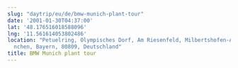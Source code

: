 ```yaml
---
slug: "daytrip/eu/de/bmw-munich-plant-tour"
date: '2001-01-30T04:37:00'
lat: '48.176516018588096'
lng: '11.561614053802486'
location: "Petuelring, Olympisches Dorf, Am Riesenfeld, Milbertshofen-Am Hart, M\xFC\
  nchen, Bayern, 80809, Deutschland"
title: BMW Munich plant tour
---
```



